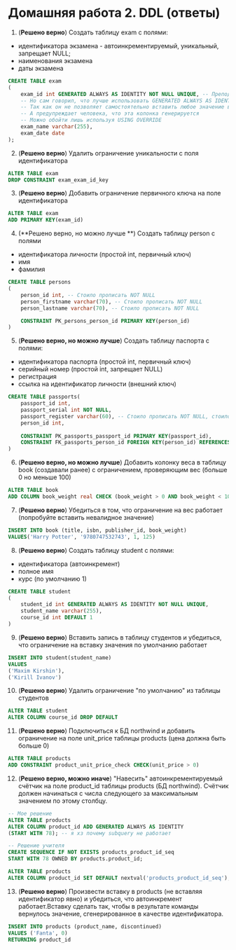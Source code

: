 # Домашняя работа 2. DDL (ответы)

1. (**Решено верно**) Создать таблицу exam с полями:

- идентификатора экзамена - автоинкрементируемый, уникальный, запрещает NULL;
- наименования экзамена
- даты экзамена
```sql
CREATE TABLE exam
(
    exam_id int GENERATED ALWAYS AS IDENTITY NOT NULL UNIQUE, -- Преподаватель использовал serial
    -- Но сам говорил, что лучше использовать GENERATED ALWAYS AS IDENTITY
    -- Так как он не позволяет самостоятельно вставить любое значение в эту колонку
    -- А предупреждает человека, что эта колонка генерируется
    -- Можно обойти лишь используя USING OVERRIDE
    exam_name varchar(255),
    exam_date date
);
```

2. (**Решено верно**) Удалить ограничение уникальности с поля идентификатора
```sql
ALTER TABLE exam
DROP CONSTRAINT exam_exam_id_key
```

3. (**Решено верно**) Добавить ограничение первичного ключа на поле идентификатора
```sql
ALTER TABLE exam
ADD PRIMARY KEY(exam_id)
```

4. (**Решено верно, но можно лучше **) Создать таблицу person с полями
- идентификатора личности (простой int, первичный ключ)
- имя
- фамилия
```sql
CREATE TABLE persons
(
    person_id int, -- Стоило прописать NOT NULL
    person_firstname varchar(70), -- Стоило прописать NOT NULL
    person_lastname varchar(70), -- Стоило прописать NOT NULL

    CONSTRAINT PK_persons_person_id PRIMARY KEY(person_id)
)
```

5. (**Решено верно, но можно лучше**) Создать таблицу паспорта с полями:
- идентификатора паспорта (простой int, первичный ключ)
- серийный номер (простой int, запрещает NULL)
- регистрация
- ссылка на идентификатор личности (внешний ключ)
```sql
CREATE TABLE passports(
	passport_id int,
	passport_serial int NOT NULL,
	passport_register varchar(60), -- Стоило прописать NOT NULL, стоило использовать тип text
	person_id int,
	
	CONSTRAINT PK_passports_passport_id PRIMARY KEY(passport_id),
	CONSTRAINT FK_passports_person_id FOREIGN KEY(person_id) REFERENCES persons(person_id)
) 
```

6. (**Решено верно, но можно лучше**) Добавить колонку веса в таблицу book (создавали ранее) с ограничением, проверяющим вес (больше 0 но меньше 100)
```sql
ALTER TABLE book
ADD COLUMN book_weight real CHECK (book_weight > 0 AND book_weight < 100) -- Стоило использовать decimal
```

7. (**Решено верно**) Убедиться в том, что ограничение на вес работает (попробуйте вставить невалидное значение)
```sql
INSERT INTO book (title, isbn, publisher_id, book_weight)
VALUES('Harry Potter', '9780747532743', 1, 125)
```

8. (**Решено верно**) Создать таблицу student с полями:
- идентификатора (автоинкремент)
- полное имя
- курс (по умолчанию 1)
```sql
CREATE TABLE student
(
    student_id int GENERATED ALWAYS AS IDENTITY NOT NULL UNIQUE,
	student_name varchar(255),
	course_id int DEFAULT 1
)
```

9. (**Решено верно**) Вставить запись в таблицу студентов и убедиться, что ограничение на вставку значения по умолчанию работает
```sql
INSERT INTO student(student_name)
VALUES
('Maxim Kirshin'),
('Kirill Ivanov')
```

10. (**Решено верно**) Удалить ограничение "по умолчанию" из таблицы студентов
```sql
ALTER TABLE student
ALTER COLUMN course_id DROP DEFAULT
```

11. (**Решено верно**) Подключиться к БД northwind и добавить ограничение на поле unit_price таблицы products (цена должна быть больше 0)
```sql
ALTER TABLE products
ADD CONSTRAINT product_unit_price_check CHECK(unit_price > 0)
```

12. (**Решено верно, можно иначе**) "Навесить" автоинкрементируемый счётчик на поле product_id таблицы products (БД northwind). 
    Счётчик должен начинаться с числа следующего за максимальным значением по этому столбцу.
```sql
-- Мое решение
ALTER TABLE products
ALTER COLUMN product_id ADD GENERATED ALWAYS AS IDENTITY 
(START WITH 78); -- я хз почему subquery не работает

-- Решение учителя
CREATE SEQUENCE IF NOT EXISTS products_product_id_seq
START WITH 78 OWNED BY products.product_id;

ALTER TABLE products
ALTER COLUMN product_id SET DEFAULT nextval('products_product_id_seq');
```

13. (**Решено верно**) Произвести вставку в products (не вставляя идентификатор явно) и убедиться, что 
    автоинкремент работает.Вставку сделать так, чтобы в результате команды вернулось 
    значение, сгенерированное в качестве идентификатора.
```sql
INSERT INTO products (product_name, discontinued)
VALUES ('Fanta', 0)
RETURNING product_id
```
